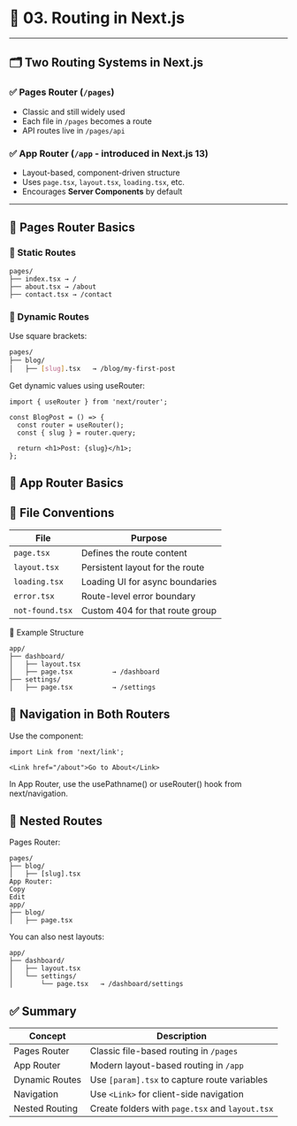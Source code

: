 # 🔀 03. Routing in Next.js

---

## 🗂️ Two Routing Systems in Next.js

### ✅ Pages Router (`/pages`)
- Classic and still widely used
- Each file in `/pages` becomes a route
- API routes live in `/pages/api`

### ✅ App Router (`/app` - introduced in Next.js 13)
- Layout-based, component-driven structure
- Uses `page.tsx`, `layout.tsx`, `loading.tsx`, etc.
- Encourages **Server Components** by default

---

## 📁 Pages Router Basics

### 🔹 Static Routes
```
pages/
├── index.tsx → /
├── about.tsx → /about
├── contact.tsx → /contact
```
### 🔹 Dynamic Routes

Use square brackets:

```bash
pages/
├── blog/
│   ├── [slug].tsx   → /blog/my-first-post
```

Get dynamic values using useRouter:
```
import { useRouter } from 'next/router';

const BlogPost = () => {
  const router = useRouter();
  const { slug } = router.query;

  return <h1>Post: {slug}</h1>;
};
```

## 📁 App Router Basics

## 🔹 File Conventions

| File              | Purpose                                |
|-------------------|----------------------------------------|
| `page.tsx`        | Defines the route content               |
| `layout.tsx`      | Persistent layout for the route         |
| `loading.tsx`     | Loading UI for async boundaries         |
| `error.tsx`       | Route-level error boundary              |
| `not-found.tsx`   | Custom 404 for that route group         |

🔹 Example Structure
```
app/
├── dashboard/
│   ├── layout.tsx
│   ├── page.tsx          → /dashboard
├── settings/
│   ├── page.tsx          → /settings
```

## 🔗 Navigation in Both Routers
Use the <Link> component:

```
import Link from 'next/link';

<Link href="/about">Go to About</Link>
```

In App Router, use the usePathname() or useRouter() hook from next/navigation.

## 🧠 Nested Routes
Pages Router:
```
pages/
├── blog/
│   ├── [slug].tsx
App Router:
Copy
Edit
app/
├── blog/
│   ├── page.tsx
```
You can also nest layouts:

```
app/
├── dashboard/
│   ├── layout.tsx
│   └── settings/
│       └── page.tsx   → /dashboard/settings
```

## ✅ Summary

| Concept         | Description                                              |
|------------------|----------------------------------------------------------|
| Pages Router     | Classic file-based routing in `/pages`                  |
| App Router       | Modern layout-based routing in `/app`                   |
| Dynamic Routes   | Use `[param].tsx` to capture route variables            |
| Navigation       | Use `<Link>` for client-side navigation                 |
| Nested Routing   | Create folders with `page.tsx` and `layout.tsx`         |

